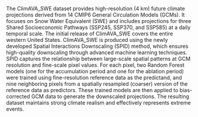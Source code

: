 The ClimAVA_SWE dataset provides high-resolution (4 km) future climate projections derived from 14 CMIP6 General Circulation Models (GCMs). It focuses on Snow Water Equivalent (SWE) and includes projections for three Shared Socioeconomic Pathways (SSP245, SSP370, and SSP585) at a daily temporal scale. The initial release of ClimAVA_SWE covers the entire western United States.
ClimAVA_SWE is produced using the newly developed Spatial Interactions Downscaling (SPID) method, which ensures high-quality downscaling through advanced machine learning techniques.
SPID captures the relationship between large-scale spatial patterns at GCM resolution and fine-scale pixel values. For each pixel, two Random Forest models (one for the accumulation period and one for the ablation period) were trained using fine-resolution reference data as the predictand, and nine neighboring pixels from a spatially resampled (coarser) version of the reference data as predictors.
These trained models are then applied to bias-corrected GCM data to generate the downscaled projections. The resulting dataset maintains strong climate realism and effectively represents extreme events.

